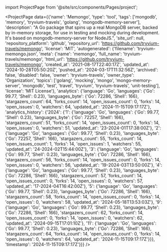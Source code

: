 
import ProjectPage from '@site/src/components/Pages/project';

<ProjectPage
    data={{'name': 'Memongo', 'type': 'tool', 'tags': ['mongodb', 'memory', 'tryvium-travels', 'golang', 'mongodb-memory-server'], 'description': "A Go package that spins up a real MongoDB server, backed by in-memory storage, for use in testing and mocking during development. It's based on mongodb-memory-server for NodeJS.", 'site_url': null, 'repository_platform': 'github', 'repository_url': 'https://github.com/tryvium-travels/memongo', 'license': 'MIT', 'autogenerated': {'filename': 'tryvium-memongo.json', 'meta': {'name': 'memongo', 'full_name': 'tryvium-travels/memongo', 'html_url': 'https://github.com/tryvium-travels/memongo', 'created_at': '2021-08-17T22:40:17Z', 'updated_at': '2024-10-28T05:50:20Z', 'pushed_at': '2024-03-17T11:32:56Z', 'archived': false, 'disabled': false, 'owner': 'tryvium-travels', 'owner_type': 'Organization', 'topics': ['golang', 'mocking', 'mongo', 'mongo-memory-server', 'mongodb', 'test', 'travel', 'tryvium', 'tryvium-travels', 'unit-testing'], 'license': 'MIT License'}, 'analytics': {'language': 'Go', 'languages': {'Go': 99.77, 'Shell': 0.23}, 'languages_byte': {'Go': 72286, 'Shell': 166}, 'stargazers_count': 64, 'forks_count': 14, 'open_issues_count': 0, 'forks': 14, 'open_issues': 0, 'watchers': 64, 'updated_at': '2024-11-15T09:17:17Z'}, 'analytics_history': {'2024': {'1': {'language': 'Go', 'languages': {'Go': 99.77, 'Shell': 0.23}, 'languages_byte': {'Go': 72257, 'Shell': 166}, 'stargazers_count': 51, 'forks_count': 14, 'open_issues_count': 0, 'forks': 14, 'open_issues': 0, 'watchers': 51, 'updated_at': '23-2024-01T17:38:00Z'}, '2': {'language': 'Go', 'languages': {'Go': 99.77, 'Shell': 0.23}, 'languages_byte': {'Go': 72257, 'Shell': 166}, 'stargazers_count': 55, 'forks_count': 14, 'open_issues_count': 1, 'forks': 14, 'open_issues': 1, 'watchers': 55, 'updated_at': '24-2024-02T15:44:00Z'}, '3': {'language': 'Go', 'languages': {'Go': 99.77, 'Shell': 0.23}, 'languages_byte': {'Go': 72286, 'Shell': 166}, 'stargazers_count': 56, 'forks_count': 14, 'open_issues_count': 0, 'forks': 14, 'open_issues': 0, 'watchers': 56, 'updated_at': '19-2024-03T13:50:00Z'}, '4': {'language': 'Go', 'languages': {'Go': 99.77, 'Shell': 0.23}, 'languages_byte': {'Go': 72286, 'Shell': 166}, 'stargazers_count': 57, 'forks_count': 14, 'open_issues_count': 0, 'forks': 14, 'open_issues': 0, 'watchers': 57, 'updated_at': '17-2024-04T16:42:00Z'}, '5': {'language': 'Go', 'languages': {'Go': 99.77, 'Shell': 0.23}, 'languages_byte': {'Go': 72286, 'Shell': 166}, 'stargazers_count': 58, 'forks_count': 14, 'open_issues_count': 0, 'forks': 14, 'open_issues': 0, 'watchers': 58, 'updated_at': '2024-05-18T13:53:03Z'}, '9': {'language': 'Go', 'languages': {'Go': 99.77, 'Shell': 0.23}, 'languages_byte': {'Go': 72286, 'Shell': 166}, 'stargazers_count': 62, 'forks_count': 14, 'open_issues_count': 0, 'forks': 14, 'open_issues': 0, 'watchers': 62, 'updated_at': '2024-09-15T17:01:10Z'}, '11': {'language': 'Go', 'languages': {'Go': 99.77, 'Shell': 0.23}, 'languages_byte': {'Go': 72286, 'Shell': 166}, 'stargazers_count': 64, 'forks_count': 14, 'open_issues_count': 0, 'forks': 14, 'open_issues': 0, 'watchers': 64, 'updated_at': '2024-11-15T09:17:17Z'}}}, 'timestamp': '2024-11-15T09:17:17Z'}}}
/>
